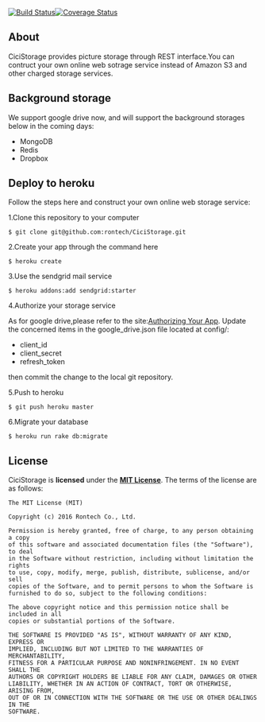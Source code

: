[![Build Status](https://travis-ci.org/rontech/CiciStorage.svg?branch=master)](https://travis-ci.org/rontech/CiciStorage)[![Coverage Status](https://coveralls.io/repos/github/rontech/CiciStorage/badge.svg?branch=master)](https://coveralls.io/github/rontech/CiciStorage?branch=master)

## About 

CiciStorage provides picture storage through REST interface.You can contruct your own online web
sotrage service instead of Amazon S3 and other charged storage services.

## Background storage

We support google drive now, and will support the background storages below in the coming days:
- MongoDB
- Redis
- Dropbox

## Deploy to heroku

Follow the steps here and construct your own online web storage service:

1.Clone this repository to your computer

    $ git clone git@github.com:rontech/CiciStorage.git

2.Create your app through the command here

    $ heroku create

3.Use the sendgrid mail service

    $ heroku addons:add sendgrid:starter

4.Authorize your storage service

As for google drive,please refer to the site:[Authorizing Your App](https://developers.google.com/drive/v2/web/about-auth#why_use_google_for_authentication).
Update the concerned items in the google_drive.json file located at config/:
- client_id
- client_secret
- refresh_token

then commit the change to the local git repository.

5.Push to heroku 

    $ git push heroku master

6.Migrate your database

    $ heroku run rake db:migrate  


## License

CiciStorage is **licensed** under the **[MIT License]**. The terms of the license are as follows:

    The MIT License (MIT)

    Copyright (c) 2016 Rontech Co., Ltd.

    Permission is hereby granted, free of charge, to any person obtaining a copy
    of this software and associated documentation files (the "Software"), to deal
    in the Software without restriction, including without limitation the rights
    to use, copy, modify, merge, publish, distribute, sublicense, and/or sell
    copies of the Software, and to permit persons to whom the Software is
    furnished to do so, subject to the following conditions:

    The above copyright notice and this permission notice shall be included in all
    copies or substantial portions of the Software.

    THE SOFTWARE IS PROVIDED "AS IS", WITHOUT WARRANTY OF ANY KIND, EXPRESS OR
    IMPLIED, INCLUDING BUT NOT LIMITED TO THE WARRANTIES OF MERCHANTABILITY,
    FITNESS FOR A PARTICULAR PURPOSE AND NONINFRINGEMENT. IN NO EVENT SHALL THE
    AUTHORS OR COPYRIGHT HOLDERS BE LIABLE FOR ANY CLAIM, DAMAGES OR OTHER
    LIABILITY, WHETHER IN AN ACTION OF CONTRACT, TORT OR OTHERWISE, ARISING FROM,
    OUT OF OR IN CONNECTION WITH THE SOFTWARE OR THE USE OR OTHER DEALINGS IN THE
    SOFTWARE.
  
  [MIT License]: https://github.com/jenkinsci/jenkins/raw/master/LICENSE.txt
